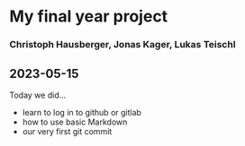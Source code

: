 # My final year project
### Christoph Hausberger, Jonas Kager, Lukas Teischl


## 2023-05-15
Today we did...

- learn to log in to github or gitlab
- how to use basic Markdown
- our very first git commit


